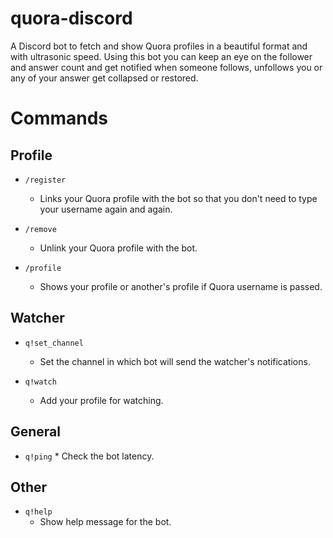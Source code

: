 # quora-discord

A Discord bot to fetch and show Quora profiles in a beautiful format and with ultrasonic speed. Using this bot you can keep an eye on the follower and answer count and get notified when someone follows, unfollows you or any of your answer get collapsed or restored.

# Commands

## Profile

- `/register`

  - Links your Quora profile with the bot so that you don't need to type your username again and again.

- `/remove`

  - Unlink your Quora profile with the bot.

- `/profile`
  - Shows your profile or another's profile if Quora username is passed.

## Watcher

- `q!set_channel`

  - Set the channel in which bot will send the watcher's notifications.

- `q!watch`
  - Add your profile for watching.

## General

- `q!ping` \* Check the bot latency.
<!--
- `q!invite`

  - Invite bot to your server.

- `q!server`

  - Join the support server of the bot.

- `q!developer`

  - Show about developer of the bot.

- `q!status`

  - Shows the bot status.

- `q!libraries`
  - Display information about the libraries installed in the server. -->

## Other

- `q!help`
  - Show help message for the bot.
